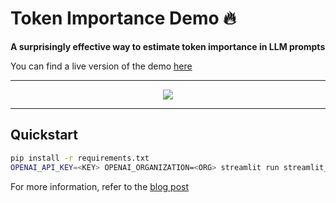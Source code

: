 # Token Importance Demo 🔥

**A surprisingly effective way to estimate token importance in LLM prompts**

You can find a live version of the demo [here](https://heatmap-demo.pilot.watchful.io/)

---

<p align="center">
    <img src="https://s11.gifyu.com/images/SgXak.gif"></img>
</p>

---

## Quickstart 

```bash
pip install -r requirements.txt
OPENAI_API_KEY=<KEY> OPENAI_ORGANIZATION=<ORG> streamlit run streamlit_app.py
```

For more information, refer to the [blog post](https://watchful.io)